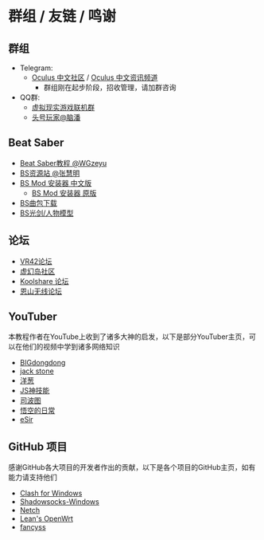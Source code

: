 # 群组 / 友链 / 鸣谢

## 群组

* Telegram:
  * [Oculus 中文社区](https://t.me/joinchat/HSlqaTZADVGOJwis) / [Oculus 中文资讯频道](https://t.me/joinchat/VadJCiDqz5n7tzoL)
    * 群组刚在起步阶段，招收管理，请加群咨询
* QQ群:
  * [虚拟现实游戏联机群](https://jq.qq.com/?_wv=1027&k=npZd9PY9)
  * [头号玩家@脑潘](https://jq.qq.com/?_wv=1027&k=DVoUBojd)

## Beat Saber

* [Beat Saber教程 @WGzeyu](https://bs-wgzeyu.gtxcn.com/)
* [BS资源站 @张慧明](http://bs.zhm233.top/)
* [BS Mod 安装器 中文版](https://github.com/beatmods-top/ModAssistant/releases/)
  * [BS Mod 安装器 原版](https://github.com/Assistant/ModAssistant/releases/)
* [BS曲包下载](https://beatsaver.com/)
* [BS光剑/人物模型](https://modelsaber.com/)

## 论坛

* [VR42论坛](http://vr42.com/)
* [虚幻岛社区](https://bbs.xuhuandao.com/)
* [Koolshare 论坛](https://koolshare.cn/forum.php)
* [恩山无线论坛](https://www.right.com.cn/forum/forum.php)

## YouTuber

本教程作者在YouTube上收到了诸多大神的启发，以下是部分YouTuber主页，可以在他们的视频中学到诸多网络知识

* [BIGdongdong](https://www.youtube.com/c/BIGdongdong)
* [jack stone](https://www.youtube.com/c/jackstone)
* [洋葱](https://www.youtube.com/channel/UCA0gaB71yl2p_g5WlO5zljw)
* [JS神技能](https://www.youtube.com/channel/UC6tPP3jOTKgjqfDgqMsaG4g)
* [司波图](https://www.youtube.com/c/SpotoTsui)
* [悟空的日常](https://www.youtube.com/channel/UCii04BCvYIdQvshrdNDAcww)
* [eSir](https://www.youtube.com/channel/UCOhkliOps3IS48ly-MgPC2A)

## GitHub 项目

感谢GitHub各大项目的开发者作出的贡献，以下是各个项目的GitHub主页，如有能力请支持他们

* [Clash for Windows](https://github.com/Fndroid/clash_for_windows_pkg)
* [Shadowsocks-Windows](https://github.com/shadowsocks/shadowsocks-windows)
* [Netch](https://github.com/NetchX/Netch)
* [Lean's OpenWrt](https://github.com/coolsnowwolf/lede)
* [fancyss](https://github.com/hq450/fancyss)

